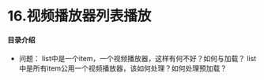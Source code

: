 # 16.视频播放器列表播放
#### 目录介绍







- 问题：
list中是一个item，一个视频播放器，这样有何不好？如何与加载？
list中是所有item公用一个视频播放器，该如何处理？如何处理预加载？






